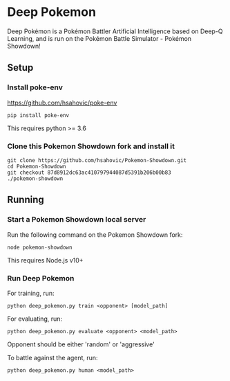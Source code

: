 # Deep Pokemon

Deep Pokémon is a Pokémon Battler Artificial Intelligence based on Deep-Q Learning, and is run on the Pokémon Battle Simulator - Pokémon Showdown!

## Setup

### Install poke-env
https://github.com/hsahovic/poke-env
```
pip install poke-env
```
This requires python >= 3.6

### Clone this Pokemon Showdown fork and install it
```
git clone https://github.com/hsahovic/Pokemon-Showdown.git
cd Pokemon-Showdown
git checkout 87d8912dc63ac410797944087d5391b206b00b83
./pokemon-showdown
```

## Running

### Start a Pokemon Showdown local server
Run the following command on the Pokemon Showdown fork:
```
node pokemon-showdown
```
This requires Node.js v10+

### Run Deep Pokemon
For training, run:
```
python deep_pokemon.py train <opponent> [model_path]
```

For evaluating, run:
```
python deep_pokemon.py evaluate <opponent> <model_path>
```

Opponent should be either 'random' or 'aggressive'

To battle against the agent, run:
```
python deep_pokemon.py human <model_path>
```
